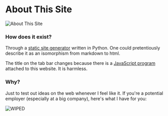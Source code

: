 # About This Site


![About This Site](/images/chinight.png)

### How does it exist?

Through a [static site generator](https://github.com/rmuell9/static-site-generator)
written in Python. One could pretentiously describe it as an isomorphism from
markdown to html.

The title on the tab bar changes because there is a 
[JavaScript program](https://github.com/rmuell9/rmmueller.com/blob/main/static/favicons.js) 
attached to this website. It is harmless.

### Why?

Just to test out ideas on the web whenever I feel like it. If you're a potential
employer (especially at a big company), here's what I have for you:

![WIPED](/images/mib.png)
